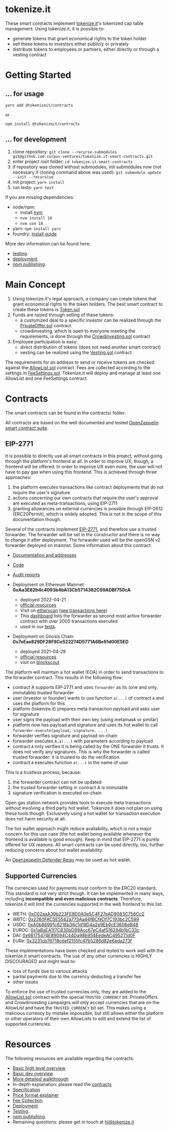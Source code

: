 # tokenize.it

These smart contracts implement [tokenize.it](https://tokenize.it/)'s tokenized cap table management. Using tokenize.it, it is possible to:

- generate tokens that grant economical rights to the token holder
- sell these tokens to investors either publicly or privately
- distribute tokens to employees or partners, either directly or through a vesting contract

# Getting Started

## ... for usage

```
yarn add @tokenizeit/contracts
```

or

```
npm install @tokenizeit/contracts
```

## ... for development

1. clone repository: `git clone --recurse-submodules git@github.com:corpus-ventures/tokenize.it-smart-contracts.git`
2. enter project root folder: `cd tokenize.it-smart-contracts`
3. if repository was cloned without submodules, init submodules now (not necessary if cloning command above was used): `git submodule update --init --recursive`
4. init project: `yarn install`
5. run tests: `yarn test`

If you are missing dependencies:

- node/npm:
  - install [nvm](https://github.com/nvm-sh/nvm)
  - `nvm install 18`
  - `nvm use 18`
- yarn: `npm install yarn`
- foundry: [install guide](https://book.getfoundry.sh/getting-started/installation)

More dev information can be found here:

- [testing](docs/testing.md).
- [deployment](docs/deployment.md).
- [npm publishing](docs/npm_publishing.md).

# Main Concept

1. Using tokenize.it's legal approach, a company can create tokens that grant economical rights to the token holders. The best smart contract to create these tokens is [Token.sol](contracts/Token.sol)
2. Funds are raised through selling of these tokens:
   - a customized deal to a specific investor can be realized through the [PrivateOffer.sol](contracts/PrivateOffer.sol) contract.
   - crowdinvesting, which is open to everyone meeting the requirements, is done through the [Crowdinvesting.sol](contracts/Crowdinvesting.sol) contract
3. Employee participation is easy:
   - direct distribution of tokens (does not need another smart contract)
   - vesting can be realized using the [Vesting.sol](./contracts/Vesting.sol) contract

The requirements for an address to send or receive tokens are checked against the [AllowList.sol](contracts/AllowList.sol) contract. Fees are collected according to the settings in [FeeSettings.sol](./contracts/FeeSettings.sol). Tokenize.it will deploy and manage at least one AllowList and one FeeSettings contract.

# Contracts

The smart contracts can be found in the contracts/ folder.

All contracts are based on the well documented and tested [OpenZeppelin smart contract suite](https://docs.openzeppelin.com/contracts/4.x/).

## EIP-2771

It is possible to directly use all smart contracts in this project, without going through the platform's frontend at all.
In order to improve UX, though, a frontend will be offered. In order to improve UX even more, the user will not have to pay gas when using this frontend. This is achieved through three approaches:

1. the platform executes transactions like contract deployments that do not require the user's signature
2. actions concerning our own contracts that require the user's approval are executed as meta-transactions, using EIP-2711
3. granting allowances on external currencies is possible through EIP-2612 (ERC20Permit), which is widely adopted. This is not in the scope of this documentation though.

Several of the contracts implement [EIP-2771](https://eips.ethereum.org/EIPS/eip-2771), and therefore use a trusted forwarder. The forwarder will be set in the constructor and there is no way to change it after deployment. The forwarder used will be the openGSN v2 forwarder deployed on mainnet. Some information about this contract:

- [Documentation and addresses](https://docs-v2.opengsn.org/)
- [Code](https://github.com/opengsn/gsn/blob/v2.2.5/packages/contracts/src/forwarder/Forwarder.sol)
- [Audit reports](https://docs-v2.opengsn.org/audits.html)
- Deployment on Ethereum Mainnet: **0xAa3E82b4c4093b4bA13Cb5714382C99ADBf750cA**

  - deployed 2022-04-21
  - [official resources](https://docs-v2.opengsn.org/networks/xdai/xdai.html)
  - Visit on [etherscan](https://etherscan.io/address/0xaa3e82b4c4093b4ba13cb5714382c99adbf750ca) ([see transactions here](https://etherscan.io/txsInternal?a=0xAa3E82b4c4093b4bA13Cb5714382C99ADBf750cA&&m=advanced&p=1))
  - This [dashboard](https://dune.com/oren/meta-transactions-on-ethereum-over-time) lists the forwarder as second most active forwarder contract with over 2000 transactions executed
  - used in our [tests](./test/CrowdinvestingERC2771.t.sol).

- Deployment on Gnosis Chain: **0x7eEae829DF28F9Ce522274D5771A6Be91d00E5ED**
  - deployed 2021-04-29
  - [official resources](https://docs-v2.opengsn.org/networks/xdai/xdai.html)
  - visit on [blockscout](https://gnosis.blockscout.com/address/0x7eEae829DF28F9Ce522274D5771A6Be91d00E5ED)

The platform will maintain a hot wallet (EOA) in order to send transactions to the forwarder contract. This results in the following flow:

- contract A supports EIP-2771 and uses `forwarder` as its (one and only, immutable) trusted forwarder
- user (investor or founder) wants to use function `a(...)` of contract `A` and uses the platform for this
- platform (tokenize.it) prepares meta transaction payload and asks user for signature
- user signs the payload with their own key (using metamask or similar)
- platform now has payload and signature and uses its hot wallet to call `forwarder.execute(payload, signature, ...)`
- forwarder verifies signature and payload on-chain
- forwarder executes `A.a(...)` with parameters according to payload
- contract `A` only verifies it is being called by the ONE forwarder it trusts. It does not verify any signatures. This is why the forwarder is called trusted forwarder: it is trusted to do the verification.
- contract `A` executes function `a(...)` in the name of user

This is a trustless process, because:

1. the forwarder contract can not be updated
2. the trusted forwarder setting in contract A is immutable
3. signature verification is executed on-chain

Open gas station network provides tools to execute meta transactions without involving a third party hot wallet. Tokenize.it does not plan on using these tools though. Exclusively using a hot wallet for transaction execution does not harm security at all.

The hot wallet approach might reduce availability, which is not a major concern for this use case (the hot wallet being available whenever the frontend is available is good enough). Keep in mind that EIP-2771 is purely offered for UX reasons. All smart contracts can be used directly, too, further reducing concerns about hot wallet availability.

An [Openzeppelin Defender Relay](https://docs.openzeppelin.com/defender/relay) may be used as hot wallet.

## Supported Currencies

The currencies used for payments must conform to the ERC20 standard. This standard is not very strict though. It can be implemented in many ways, including **incompatible and even malicious contracts**. Therefore, tokenize.it will limit the currencies supported in the web frontend to this list:

- WETH: [0xC02aaA39b223FE8D0A0e5C4F27eAD9083C756Cc2](https://etherscan.io/address/0xC02aaA39b223FE8D0A0e5C4F27eAD9083C756Cc2)
- WBTC: [0x2260FAC5E5542a773Aa44fBCfeDf7C193bc2C599](https://etherscan.io/address/0x2260FAC5E5542a773Aa44fBCfeDf7C193bc2C599)
- USDC: [0xA0b86991c6218b36c1d19D4a2e9Eb0cE3606eB48](https://etherscan.io/address/0xA0b86991c6218b36c1d19D4a2e9Eb0cE3606eB48)
- EUROC: [0x1aBaEA1f7C830bD89Acc67eC4af516284b1bC33c](https://etherscan.io/address/0x1aBaEA1f7C830bD89Acc67eC4af516284b1bC33c)
- DAI: [0x6B175474E89094C44Da98b954EedeAC495271d0F](https://etherscan.io/token/0x6b175474e89094c44da98b954eedeac495271d0f)
- EURe: [0x3231cb76718cdef2155fc47b5286d82e6eda273f](https://etherscan.io/token/0x3231cb76718cdef2155fc47b5286d82e6eda273f)

These implementations have been checked and tested to work well with the tokenize.it smart contracts. The use of any other currencies is HIGHLY DISCOURAGED and might lead to:

- loss of funds due to various attacks
- partial payments due to the currency deducting a transfer fee
- other issues

To enforce the use of trusted currencies only, they are added to the [AllowList.sol](contracts/AllowList.sol) contract with the special `TRUSTED_CURRENCY` bit. PrivateOffers and Crowdinvesting campaigns will only accept currencies that are on the AllowList and have the `TRUSTED_CURRENCY` bit set. This makes using a malicious currency by mistake impossible, but still allows either the platform or other operators of their own AllowLists to edit and extend the list of supported currencies.

# Resources

The following resources are available regarding the contracts:

- [Basic high level overview](docs/user_overview.md)
- [Basic dev overview](docs/dev_overview.md)
- [More detailed walkthrough](docs/using_the_contracts.md)
- In-depth explanation: please read the [contracts](contracts/)
- [Specification](docs/specification.md)
- [Price format explainer](docs/price.md)
- [Fee Collection](./docs/fees.md)
- [Deployment](./docs/deployment.md)
- [Testing](docs/testing.md).
- [npm publishing](docs/npm_publishing.md).
- Remaining questions: please get in touch at [hi@tokenize.it](mailto:hi@tokenize.it)
